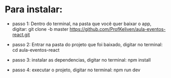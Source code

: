 # Para instalar:

- passo 1:
    Dentro do terminal, na pasta que você quer baixar o app, digitar:
    git clone -b master https://github.com/ProfKeliven/aula-eventos-react.git

- passo 2:
    Entrar na pasta do projeto que foi baixado, digitar no terminal:
    cd aula-eventos-react

- passo 3:
    instalar as dependencias, digitar no terminal:
    npm install

- passo 4:
    executar o projeto, digitar no terminal:
    npm run dev

